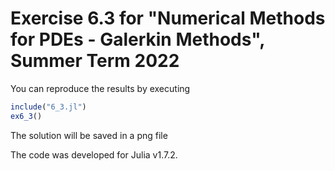 # Exercise 6.3 for "Numerical Methods for PDEs - Galerkin Methods", Summer Term 2022


You can reproduce the results by executing
```julia
include("6_3.jl")
ex6_3()
```
The solution will be saved in a png file

The code was developed for Julia v1.7.2.
